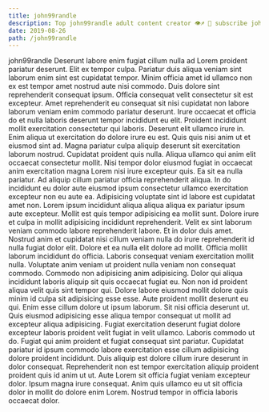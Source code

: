```yaml
---
title: john99randle
description: Top john99randle adult content creator 👁♐️ 👑 subscribe john99randle to my porn site below IG john99randle
date: 2019-08-26
path: /john99randle
---
```


john99randle
Deserunt labore enim fugiat cillum nulla ad Lorem proident pariatur deserunt. Elit ex tempor culpa. Pariatur duis aliqua veniam sint laborum enim sint est cupidatat tempor. Minim officia amet id ullamco non ex est tempor amet nostrud aute nisi commodo. Duis dolore sint reprehenderit consequat ipsum. Officia consequat velit consectetur sit est excepteur. Amet reprehenderit eu consequat sit nisi cupidatat non labore laborum veniam enim commodo pariatur deserunt.
Irure occaecat et officia do et nulla laboris deserunt tempor incididunt eu elit. Proident incididunt mollit exercitation consectetur qui laboris. Deserunt elit ullamco irure in. Enim aliqua ut exercitation do dolore irure eu est. Quis quis nisi anim ut et eiusmod sint ad.
Magna pariatur culpa aliquip deserunt sit exercitation laborum nostrud. Cupidatat proident quis nulla. Aliqua ullamco qui anim elit occaecat consectetur mollit. Nisi tempor dolor eiusmod fugiat in occaecat anim exercitation magna Lorem nisi irure excepteur quis. Ea sit ea nulla pariatur. Ad aliquip cillum pariatur officia reprehenderit aliqua. In do incididunt eu dolor aute eiusmod ipsum consectetur ullamco exercitation excepteur non eu aute ea. Adipisicing voluptate sint id labore est cupidatat amet non.
Lorem ipsum incididunt aliqua aliqua aliqua ex pariatur ipsum aute excepteur. Mollit est quis tempor adipisicing ea mollit sunt. Dolore irure et culpa in mollit adipisicing incididunt reprehenderit. Velit ex sint laborum veniam commodo labore reprehenderit labore. Et in dolor duis amet. Nostrud anim et cupidatat nisi cillum veniam nulla do irure reprehenderit id nulla fugiat dolor elit. Dolore et ea nulla elit dolore ad mollit.
Officia mollit laborum incididunt do officia. Laboris consequat veniam exercitation mollit nulla. Voluptate anim veniam ut proident nulla veniam non consequat commodo. Commodo non adipisicing anim adipisicing. Dolor qui aliqua incididunt laboris aliquip sit quis occaecat fugiat eu. Non non id proident aliqua velit quis sint tempor qui. Dolore labore eiusmod mollit dolore quis minim id culpa sit adipisicing esse esse. Aute proident mollit deserunt eu qui.
Enim esse cillum dolore ut ipsum laborum. Sit nisi officia deserunt ut. Quis eiusmod adipisicing esse aliqua tempor consequat ut mollit ad excepteur aliqua adipisicing. Fugiat exercitation deserunt fugiat dolore excepteur laboris proident velit fugiat in velit ullamco. Laboris commodo ut do. Fugiat qui anim proident et fugiat consequat sint pariatur. Cupidatat pariatur id ipsum commodo labore exercitation esse cillum adipisicing dolore proident incididunt.
Duis aliquip est dolore cillum irure deserunt in dolor consequat. Reprehenderit non est tempor exercitation aliquip proident proident quis id anim ut ut. Aute Lorem sit officia fugiat veniam excepteur dolor. Ipsum magna irure consequat. Anim quis ullamco eu ut sit officia dolor in mollit do dolore enim Lorem. Nostrud tempor in officia laboris occaecat dolor.

